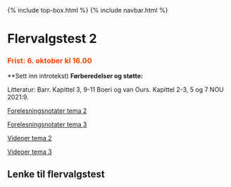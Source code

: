 {% include top-box.html %} <!-- Kode for å inkludere boksen på toppen av siden. Se _config.yml for å gjøre endringer. -->
{% include navbar.html %} <!-- Kode for navigasjonsmeny. Se navbar.html for å gjøre endringer. -->
<!-- Gjør endringer under her -->

# Flervalgstest 2
### <span style="color:OrangeRed;"> Frist: 6. oktober kl 16.00 </span>
**Sett inn introtekst)
**Førberedelser og støtte:**

Litteratur:
Barr. Kapittel 3, 9-11
Boeri og van Ours. Kapittel 2-3, 5 og 7
NOU 2021:9. 

[Forelesningsnotater tema 2](forelesninger.md#f_t2)

[Forelesningsnotater tema 3](forelesninger.md#f_t2)

[Videoer tema 2](video.md#v_t2)

[Videoer tema 3](video.md#v_t3)


 ## Lenke til flervalgstest
